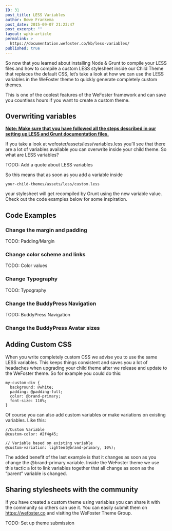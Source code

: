 ```yaml
---
ID: 31
post_title: LESS Variables
author: Bowe Frankema
post_date: 2015-09-07 21:23:47
post_excerpt: ""
layout: wpkb-article
permalink: >
  https://documentation.wefoster.co/kb/less-variables/
published: true
---
```

So now that you learned about installing Node & Grunt to compile your LESS files and how to compile a custom LESS stylesheet inside our Child Theme that replaces the default CSS, let’s take a look at how we can use the LESS variables in the WeFoster theme to quickly generate completely custom themes.

This is one of the coolest features of the WeFoster framework and can save you countless hours if you want to create a custom theme.

## Overwriting variables

<a href="http://documentation.wefoster.co/kb/using-less-and-grunt-to-generate-custom-stylesheets/" title="Using LESS and Grunt to generate custom stylesheets" target="_blank"><strong>Note: Make sure that you have followed all the steps described in our setting up LESS and Grunt documentation files.</strong></a>

If you take a look at wefoster/assets/less/variables.less you’ll see that there are a lot of variables available you can overwrite inside your child theme. So what are LESS variables?

TODO: Add a quote about LESS variables

So this means that as soon as you add a variable inside

    your-child-themes/assets/less/custom.less 
    

your stylesheet will get recompiled by Grunt using the new variable value. Check out the code examples below for some inspiration.

## Code Examples

### Change the margin and padding

TODO: Padding/Margin

### Change color scheme and links

TODO: Color values

### Change Typography

TODO: Typography

### Change the BuddyPress Navigation

TODO: BuddyPress Navigation

### Change the BuddyPress Avatar sizes

## Adding Custom CSS

When you write completely custom CSS we advise you to use the same LESS variables. This keeps things consistent and saves you a lot of headaches when upgrading your child theme after we release and update to the WeFoster theme. So for example you could do this:

    my-custom-div { 
      background: @white; 
      padding: @padding-full; 
      color: @brand-primary; 
      font-size: 110%; 
    }
    

Of course you can also add custom variables or make variations on existing variables. Like this:

    //Custom Variable
    @custom-color: #2f4g45;
    
    // Variable based on existing variable  
    @custom-variation: lighten(@brand-primary, 10%);
    

The added benefit of the last example is that it changes as soon as you change the @brand-primary variable. Inside the WeFoster theme we use this tactic a lot to link variables together that all change as soon as the “parent” variable is changed.

## Sharing stylesheets with the community

If you have created a custom theme using variables you can share it with the community so others can use it. You can easily submit them on https://wefoster.co and visiting the WeFoster Theme Group.

TODO: Set up theme submission
